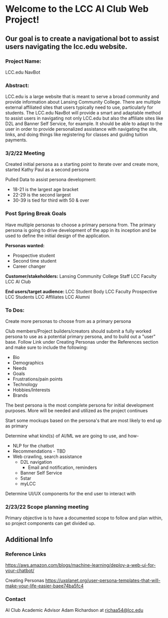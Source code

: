 # Welcome to the LCC AI Club Web Project!
## Our goal is to create a navigational bot to assist users navigating the lcc.edu website.


### Project Name:
LCC.edu NavBot

### Abstract:

LCC.edu is a large website that is meant to serve a broad community and provide information about Lansing Community College. There are multiple external affiliated sites that users typically need to use, particularly for students. The LCC.edu NavBot will provide a smart and adaptable method to assist users in navigating not only LCC.edu but also the affiliate sites like D2L and Banner Self Service, for example. It should be able to adapt to the user in order to provide personalized assistance with navigating the site, links, and doing things like registering for classes and guidng tuition payments. 

### 3/2/22 Meeting

Created initial persona as a starting point to iterate over and create more, started Kathy Paul as a second persona

Pulled Data to assist persona development: 
- 18-21 is the largest age bracket
- 22-29 is the second largest
- 30-39 is tied for third with 50 & over

### Post Spring Break Goals

Have multiple personas to choose a primary persona from.
The primary persona is going to drive development of the app in its inception and be used to define the initial design of the application.

**Personas wanted:**
- Prospective student
- Second time student
- Career changer 


**Customer/stakeholders:**
Lansing Community College Staff
LCC Faculty
LCC AI Club


**End users/target audience:**
LCC Student Body
LCC Faculty
Prospective LCC Students
LCC Affiliates
LCC Alumni

### To Dos:

Create more personas to choose from as a primary persona

Club members/Project builders/creators should submit a fully worked persona to use as a potential primary persona, and to build out a "user" base.
Follow Link under Creating Personas under the References section and make sure to include the following:
 - Bio
 - Demographics
 - Needs
 - Goals
 - Frustrations/pain points
 - Technology
 - Hobbies/Interests
 - Brands

The best persona is the most complete persona for initial development purposes. More will be needed and utilized as the project continues

Start some mockups based on the persona's that are most likely to end up as primary

Determine what kind(s) of AI/ML we are going to use, and how- 
  - NLP for the chatbot
  - Recommendations - TBD
  - Web crawling, search assistance
    - D2L navigation
      - Email and notification, reminders
    - Banner Self Service
    - 5star
    - myLCC
    
Determine UI/UX components for the end user to interact with

### 2/23/22 Scope planning meeting

Primary objective is to have a documented scope to follow and plan within, so project components can get divided up.

## Additional Info

### Reference Links

https://aws.amazon.com/blogs/machine-learning/deploy-a-web-ui-for-your-chatbot/

Creating Personas
https://uxplanet.org/user-persona-templates-that-will-make-your-life-easier-baee74ba5fc4

### Contact 
  AI Club Academic Advisor Adam Richardson at 
  richaa54@lcc.edu

